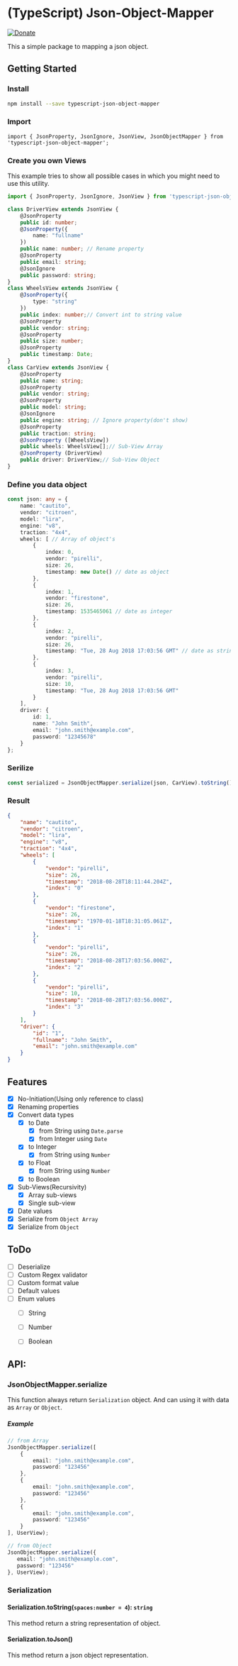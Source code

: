 # (TypeScript) Json-Object-Mapper
[![Donate](https://www.paypalobjects.com/en_US/i/btn/btn_donateCC_LG.gif)](https://www.paypal.com/cgi-bin/webscr?cmd=_s-xclick&hosted_button_id=HEF7696BDQTDG)

This a simple package to mapping a json object.


## Getting Started
### Install
```bash
npm install --save typescript-json-object-mapper
```
### Import
```
import { JsonProperty, JsonIgnore, JsonView, JsonObjectMapper } from 'typescript-json-object-mapper';
```

### Create you own Views
This example tries to show all possible cases in which you might need to use this utility.

```typescript
import { JsonProperty, JsonIgnore, JsonView } from 'typescript-json-object-mapper';

class DriverView extends JsonView {
    @JsonProperty
    public id: number;
    @JsonProperty({
        name: "fullname"
    })
    public name: number; // Rename property
    @JsonProperty
    public email: string;
    @JsonIgnore
    public password: string;
}
class WheelsView extends JsonView {
    @JsonProperty({
        type: "string"
    })
    public index: number;// Convert int to string value
    @JsonProperty
    public vendor: string;
    @JsonProperty
    public size: number;
    @JsonProperty
    public timestamp: Date;
}
class CarView extends JsonView {
    @JsonProperty
    public name: string;
    @JsonProperty
    public vendor: string;
    @JsonProperty
    public model: string;
    @JsonIgnore
    public engine: string; // Ignore property(don't show)
    @JsonProperty
    public traction: string;
    @JsonProperty ([WheelsView])
    public wheels: WheelsView[];// Sub-View Array
    @JsonProperty (DriverView)
    public driver: DriverView;// Sub-View Object
}
```

### Define you data object
```typescript
const json: any = {
    name: "cautito",
    vendor: "citroen",
    model: "lira",
    engine: "v8",
    traction: "4x4",
    wheels: [ // Array of object's
        {
            index: 0,
            vendor: "pirelli",
            size: 26,
            timestamp: new Date() // date as object
        },
        {
            index: 1,
            vendor: "firestone",
            size: 26,
            timestamp: 1535465061 // date as integer
        },
        {
            index: 2,
            vendor: "pirelli",
            size: 26,
            timestamp: "Tue, 28 Aug 2018 17:03:56 GMT" // date as string
        },
        {
            index: 3,
            vendor: "pirelli",
            size: 10,
            timestamp: "Tue, 28 Aug 2018 17:03:56 GMT"
        }
    ],
    driver: {
        id: 1,
        name: "John Smith",
        email: "john.smith@example.com",
        password: "12345678"
    }
};
```
### Serilize
```typescript
const serialized = JsonObjectMapper.serialize(json, CarView).toString();
```

### Result
```json
{
    "name": "cautito",
    "vendor": "citroen",
    "model": "lira",
    "engine": "v8",
    "traction": "4x4",
    "wheels": [
        {
            "vendor": "pirelli",
            "size": 26,
            "timestamp": "2018-08-28T18:11:44.204Z",
            "index": "0"
        },
        {
            "vendor": "firestone",
            "size": 26,
            "timestamp": "1970-01-18T18:31:05.061Z",
            "index": "1"
        },
        {
            "vendor": "pirelli",
            "size": 26,
            "timestamp": "2018-08-28T17:03:56.000Z",
            "index": "2"
        },
        {
            "vendor": "pirelli",
            "size": 10,
            "timestamp": "2018-08-28T17:03:56.000Z",
            "index": "3"
        }
    ],
    "driver": {
        "id": "1",
        "fullname": "John Smith",
        "email": "john.smith@example.com"
    }
}
```

## Features
* [x] No-Initiation(Using only reference to class)
* [x] Renaming properties
* [x] Convert data types
    * [x] to Date
        * [x] from String using `Date.parse`
        * [x] from Integer using `Date`
    * [x] to Integer
        * [x] from String using `Number`
    * [x] to Float
        * [x] from String using `Number`
    * [x] to Boolean
* [x] Sub-Views(Recursivity)
    * [x] Array sub-views
    * [x] Single sub-view
* [x] Date values
* [x] Serialize from `Object Array`
* [x] Serialize from `Object`

## ToDo
* [ ] Deserialize
* [ ] Custom Regex validator
* [ ] Custom format value
* [ ] Default values
* [ ] Enum values
    * [ ] String
    * [ ] Number
    * [ ] Boolean


## API:

### JsonObjectMapper.serialize
This function always return `Serialization` object.
And can using it with data as `Array` or `Object`.

##### Example
```typescript
// from Array
JsonObjectMapper.serialize([
    {
        email: "john.smith@example.com",
        password: "123456"
    },
    {
        email: "john.smith@example.com",
        password: "123456"
    },
    {
        email: "john.smith@example.com",
        password: "123456"
    }
], UserView);

// from Object
JsonObjectMapper.serialize({
   email: "john.smith@example.com",
   password: "123456"
}, UserView);
```

### Serialization
#### Serialization.toString(`spaces:number = 4`): `string`
This method return a string representation of object.

#### Serialization.toJson()
This method return a json object representation.

